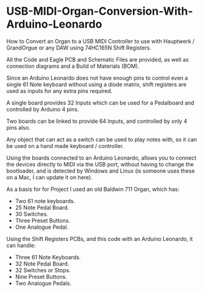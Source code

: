 # USB-MIDI-Organ-Conversion-With-Arduino-Leonardo
How to Convert an Organ to a USB MIDI Controller to use with Hauptwerk / GrandOrgue or any DAW using 74HC165N Shift Registers.

All the Code and Eagle PCB and Schematic Files are provided, as well as connection diagrams and a Build of Materials (BOM).

Since an Arduino Leonardo does not have enough pins to control even a single 61 Note keyboard without using a diode matrix, shift registers are used as inputs for any extra pins required. 

A single board provides 32 Inputs which can be used for a Pedalboard and controlled by Arduino 4 pins. 

Two boards can be linked to provide 64 Inputs, and controlled by only 4 pins also. 

Any object that can act as a switch can be used to play notes with, so it can be used on a hand made keyboard / controller.

Using the boards connected to an Arduino Leonardo, allows you to connect the devices directly to MIDI via the USB port, without having to change the bootloader, and is detected by Windows and Linux (is someone uses these on a Mac, I can update it on here). 

As a basis for for Project I used an old Baldwin 711 Organ, which has:
- Two 61 note keyboards.
- 25 Note Pedal Board.
- 30 Switches.
- Three Preset Buttons.
- One Analogue Pedal.

Using the Shift Registers PCBs, and this code with an Arduino Leonardo, it can handle:
 - Three 61 Note Keyboards.
 - 32 Note Pedal Board.
 - 32 Switches or Stops.
 - Nine Preset Buttons.
 - Two Analogue Pedals.
